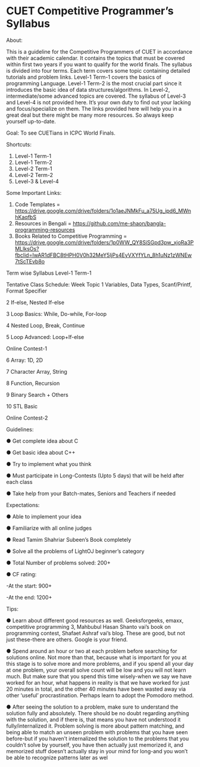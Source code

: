 # CUET Competitive Programmer’s Syllabus

About:

This is a guideline for the Competitive Programmers of CUET in accordance with their academic calendar. It contains the topics that must be covered within first two years if you want to qualify for the world finals. The syllabus is divided into four terms. Each term covers some topic containing detailed tutorials and problem links. Level-1 Term-1 covers the basics of programming Language. Level-1 Term-2 is the most crucial part since it introduces the basic idea of data structures/algorithms. In Level-2, intermediate/some advanced topics are covered. The syllabus of Level-3 and Level-4 is not provided here. It’s your own duty to find out your lacking and focus/specialize on them. The links provided here will help you in a great deal but there might be many more resources. So always keep yourself up-to-date.

Goal:
To see CUETians in ICPC World Finals.

Shortcuts:
1. Level-1 Term-1
2. Level-1 Term-2
3. Level-2 Term-1
4. Level-2 Term-2
5. Level-3 & Level-4

Some Important Links:
1. Code Templates = https://drive.google.com/drive/folders/1o1aeJNMkFu_a75Ug_ipd6_MWnhKaqfbS
2. Resources in Bengali = https://github.com/me-shaon/bangla-programming-resources
3. Books Related to Competitive Programming = https://drive.google.com/drive/folders/1p0WW_QY8SiSGpd3pw_xjoRa3PMLlksOs?fbclid=IwAR1dFBC8tHPH0V0h32MeY5IjPs4EyVXYfYLn_8h1uNz1zWNEw7tScTEvb8o


Term wise Syllabus
Level-1 Term-1

Tentative Class Schedule:
Week Topic
1 Variables, Data Types, Scanf/Printf, Format Specifier

2 If-else, Nested If-else

3 Loop Basics: While, Do-while, For-loop

4 Nested Loop, Break, Continue

5 Loop Advanced: Loop+If-else

Online Contest-1

6 Array: 1D, 2D

7 Character Array, String

8 Function, Recursion

9 Binary Search + Others

10 STL Basic

Online Contest-2

Guidelines:

● Get complete idea about C

● Get basic idea about C++

● Try to implement what you think

● Must participate in Long-Contests (Upto 5 days) that will be held after each class

● Take help from your Batch-mates, Seniors and Teachers if needed

Expectations:

● Able to implement your idea

● Familiarize with all online judges

● Read Tamim Shahriar Subeen’s Book completely

● Solve all the problems of LightOJ beginner’s category

● Total Number of problems solved: 200+

● CF rating:

-At the start: 900+

-At the end: 1200+

Tips:

● Learn about different good resources as well. Geeksforgeeks, emaxx, competitive
programming 3, Mahbubul Hasan Shanto vai’s book on programming contest,
Shafaet Ashraf vai’s blog. These are good, but not just these-there are others.
Google is your friend.

● Spend around an hour or two at each problem before searching for solutions
online. Not more than that, because what is important for you at this stage is to
solve more and more problems, and if you spend all your day at one problem, your
overall solve count will be low and you will not learn much. But make sure that you
spend this time wisely-when we say we have worked for an hour, what happens in
reality is that we have worked for just 20 minutes in total, and the other 40 minutes
have been wasted away via other ‘useful’ procrastination. Perhaps learn to adopt
the Pomodoro method.

● After seeing the solution to a problem, make sure to understand the solution fully
and absolutely. There should be no doubt regarding anything with the solution,
and if there is, that means you have not understood it fully/internalized it. Problem
solving is more about pattern matching, and being able to match an unseen
problem with problems that you have seen before-but if you haven’t internalized
the solution to the problems that you couldn’t solve by yourself, you have then
actually just memorized it, and memorized stuff doesn’t actually stay in your mind
for long-and you won’t be able to recognize patterns later as wel

